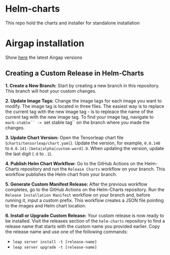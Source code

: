 # Helm-charts
This repo hold the charts and installer for standalone installation

# Airgap installation
Show [here](https://helm.tensorleap.ai/latest_airgap_versions.html) the latest Airgap versions

## Creating a Custom Release in Helm-Charts

**1. Create a New Branch:**
   Start by creating a new branch in this repository. This branch will host your custom changes.

**2. Update Image Tags:**
   Change the image tags for each image you want to modify. The image tag is located in three files. The easiest way is to replace the current tag with the new image tag - is to repleace the name of the current tag with the new image tag. To find your image tag, navigate to `mark-stable`` -> `set stable tag`` on the branch where you made the changes.

**3. Update Chart Version:**
   Open the Tensorleap chart file (`charts/tensorleap/chart.yaml`). Update the version, for example, `0.0.140` to `0.0.141-[beta|alpha|custom-word].0`. When updating the version, update the last digit (`.0` to `.1`).

**4. Publish Helm Chart Workflow:**
   Go to the GitHub Actions on the Helm-Charts repository and run the `Release Charts` workflow on your branch. This workflow publishes the Helm chart from your branch.

**5. Generate Custom Manifest Release:**
   After the previous workflow completes, go to the GitHub Actions on the Helm-Charts repository. Run the `Release Installation Manifest` workflow on your branch and, before running it, input a custom prefix. This workflow creates a JSON file pointing to the images and Helm chart location.

**6. Install or Upgrade Custom Release:**
   Your custom release is now ready to be installed. Visit the releases section of the `helm-charts` repository to find a release name that starts with the custom name you provided earlier. Copy the release name and use one of the following commands:
   - `leap server install -t [release-name]`
   - `leap server upgrade -t [release-name]`